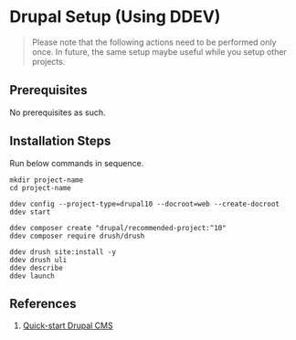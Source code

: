 # Drupal Setup (Using DDEV)

> Please note that the following actions need to be performed only once. In future, the same setup maybe useful while you setup other projects.

## Prerequisites
No prerequisites as such.

## Installation Steps
Run below commands in sequence.

```
mkdir project-name
cd project-name
```

```
ddev config --project-type=drupal10 --docroot=web --create-docroot
ddev start
```

```
ddev composer create "drupal/recommended-project:^10"
ddev composer require drush/drush
```

```
ddev drush site:install -y
ddev drush uli
ddev describe
ddev launch
```

## References
1. [Quick-start Drupal CMS](https://ddev.readthedocs.io/en/stable/users/quickstart/#drupal)
